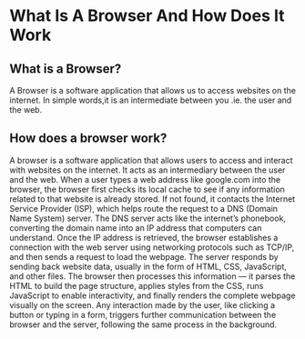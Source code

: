 # What Is A Browser And How Does It Work
## What is a Browser?
A Browser is a software application that allows us to access websites on the internet.
In simple words,it is an intermediate between you .ie. the user and the web.
## How does a browser work?
 A browser is a software application that allows users to access and interact with websites on the internet. It acts as an intermediary between the user and the web. When a user types a web address like google.com into the browser, the browser first checks its local cache to see if any information related to that website is already stored. If not found, it contacts the Internet Service Provider (ISP), which helps route the request to a DNS (Domain Name System) server. The DNS server acts like the internet’s phonebook, converting the domain name into an IP address that computers can understand. Once the IP address is retrieved, the browser establishes a connection with the web server using networking protocols such as TCP/IP, and then sends a request to load the webpage. The server responds by sending back website data, usually in the form of HTML, CSS, JavaScript, and other files. The browser then processes this information — it parses the HTML to build the page structure, applies styles from the CSS, runs JavaScript to enable interactivity, and finally renders the complete webpage visually on the screen. Any interaction made by the user, like clicking a button or typing in a form, triggers further communication between the browser and the server, following the same process in the background.
